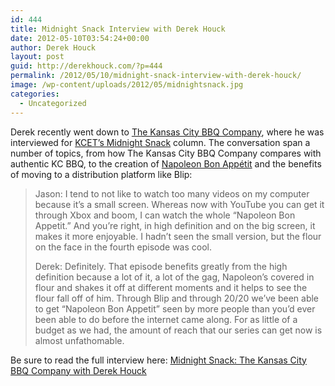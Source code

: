 ```yaml
---
id: 444
title: Midnight Snack Interview with Derek Houck
date: 2012-05-10T03:54:24+00:00
author: Derek Houck
layout: post
guid: http://derekhouck.com/?p=444
permalink: /2012/05/10/midnight-snack-interview-with-derek-houck/
image: /wp-content/uploads/2012/05/midnightsnack.jpg
categories:
  - Uncategorized
---
```


Derek recently went down to [The Kansas City BBQ Company](http://www.thekansascitybbqcompany.com/ "The Kansas City BBQ Company"), where he was interviewed for [KCET&#8217;s Midnight Snack](http://www.kcet.org/socal/food/midnight-snack/midnight-snack-the-kansas-city-bbq-company-with-derek-houck.html "Midnight Snack: The Kansas City BBQ Company with Derek Houck") column. The conversation span a number of topics, from how The Kansas City BBQ Company compares with authentic KC BBQ, to the creation of [Napoleon Bon Appétit](http://napoleonbonappetit.com/ "Napoleon Bon Appétit") and the benefits of moving to a distribution platform like Blip:

> Jason: I tend to not like to watch too many videos on my computer because it&#8217;s a small screen. Whereas now with YouTube you can get it through Xbox and boom, I can watch the whole &#8220;Napoleon Bon Appetit.&#8221; And you&#8217;re right, in high definition and on the big screen, it makes it more enjoyable. I hadn&#8217;t seen the small version, but the flour on the face in the fourth episode was cool.
>
> Derek: Definitely. That episode benefits greatly from the high definition because a lot of it, a lot of the gag, Napoleon&#8217;s covered in flour and shakes it off at different moments and it helps to see the flour fall off of him. Through Blip and through 20/20 we&#8217;ve been able to get &#8220;Napoleon Bon Appetit&#8221; seen by more people than you&#8217;d ever been able to do before the internet came along. For as little of a budget as we had, the amount of reach that our series can get now is almost unfathomable.

Be sure to read the full interview here: [Midnight Snack: The Kansas City BBQ Company with Derek Houck](http://www.kcet.org/socal/food/midnight-snack/midnight-snack-the-kansas-city-bbq-company-with-derek-houck.html "Midnight Snack: The Kansas City BBQ Company with Derek Houck")
